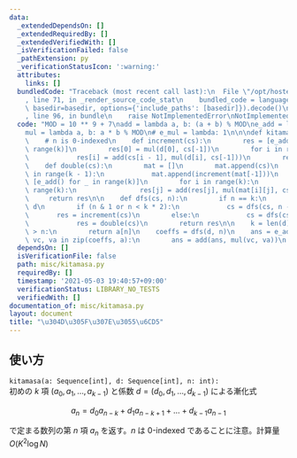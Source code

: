 ```yaml
---
data:
  _extendedDependsOn: []
  _extendedRequiredBy: []
  _extendedVerifiedWith: []
  _isVerificationFailed: false
  _pathExtension: py
  _verificationStatusIcon: ':warning:'
  attributes:
    links: []
  bundledCode: "Traceback (most recent call last):\n  File \"/opt/hostedtoolcache/Python/3.10.1/x64/lib/python3.10/site-packages/onlinejudge_verify/documentation/build.py\"\
    , line 71, in _render_source_code_stat\n    bundled_code = language.bundle(stat.path,\
    \ basedir=basedir, options={'include_paths': [basedir]}).decode()\n  File \"/opt/hostedtoolcache/Python/3.10.1/x64/lib/python3.10/site-packages/onlinejudge_verify/languages/python.py\"\
    , line 96, in bundle\n    raise NotImplementedError\nNotImplementedError\n"
  code: "MOD = 10 ** 9 + 7\nadd = lambda a, b: (a + b) % MOD\ne_add = lambda: 0\n\
    mul = lambda a, b: a * b % MOD\n# e_mul = lambda: 1\n\n\ndef kitamasa(a, d, n):\n\
    \    # n is 0-indexed\n    def increment(cs):\n        res = [e_add() for _ in\
    \ range(k)]\n        res[0] = mul(d[0], cs[-1])\n        for i in range(1, k):\n\
    \            res[i] = add(cs[i - 1], mul(d[i], cs[-1]))\n        return res\n\n\
    \    def double(cs):\n        mat = []\n        mat.append(cs)\n        for i\
    \ in range(k - 1):\n            mat.append(increment(mat[-1]))\n        res =\
    \ [e_add() for _ in range(k)]\n        for i in range(k):\n            for j in\
    \ range(k):\n                res[j] = add(res[j], mul(mat[i][j], cs[i]))\n   \
    \     return res\n\n    def dfs(cs, n):\n        if n == k:\n            return\
    \ d\n        if (n & 1 or n < k * 2):\n            cs = dfs(cs, n - 1)\n     \
    \       res = increment(cs)\n        else:\n            cs = dfs(cs, n // 2)\n\
    \            res = double(cs)\n        return res\n\n    k = len(d)\n    if k\
    \ > n:\n        return a[n]\n    coeffs = dfs(d, n)\n    ans = e_add()\n    for\
    \ vc, va in zip(coeffs, a):\n        ans = add(ans, mul(vc, va))\n    return ans\n"
  dependsOn: []
  isVerificationFile: false
  path: misc/kitamasa.py
  requiredBy: []
  timestamp: '2021-05-03 19:40:57+09:00'
  verificationStatus: LIBRARY_NO_TESTS
  verifiedWith: []
documentation_of: misc/kitamasa.py
layout: document
title: "\u304D\u305F\u307E\u3055\u6CD5"
---
```


## 使い方
`kitamasa(a: Sequence[int], d: Sequence[int], n: int):`  
初めの $k$ 項 $(a_0, a_1, \dots, a_{k-1})$ と係数 $d = (d_0, d_1, \dots, d_{k-1})$ による漸化式

$$a_{n} = d_0 a_{n-k} + d_1 a_{n-k + 1} + \dots + d_{k-1} a_{n-1}$$

で定まる数列の第 $n$ 項 $a_n$ を返す。$n$ は 0-indexed であることに注意。計算量 $O(K^2 \log N)$
